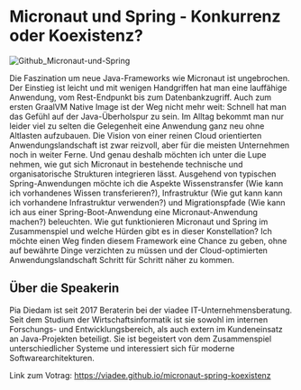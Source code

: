 # Micronaut und Spring - Konkurrenz oder Koexistenz?

![Github_Micronaut-und-Spring](https://user-images.githubusercontent.com/5110684/111145778-ef31d900-8588-11eb-8ffc-a73e4fc5844f.jpg)

Die Faszination um neue Java-Frameworks wie Micronaut ist ungebrochen. Der Einstieg ist leicht und mit wenigen Handgriffen hat man eine lauffähige Anwendung, vom Rest-Endpunkt bis zum Datenbankzugriff. Auch zum ersten GraalVM Native Image ist der Weg nicht mehr weit: Schnell hat man das Gefühl auf der Java-Überholspur zu sein. Im Alltag bekommt man nur leider viel zu selten die Gelegenheit eine Anwendung ganz neu ohne Altlasten aufzubauen. Die Vision von einer reinen Cloud orientierten Anwendungslandschaft ist zwar reizvoll, aber für die meisten Unternehmen noch in weiter Ferne. Und genau deshalb möchten ich unter die Lupe nehmen, wie gut sich Micronaut in bestehende technische und organisatorische Strukturen integrieren lässt. Ausgehend von typischen Spring-Anwendungen möchte ich die Aspekte Wissenstransfer (Wie kann ich vorhandenes Wissen transferieren?), Infrastruktur (Wie gut kann kann ich vorhandene Infrastruktur verwenden?) und Migrationspfade (Wie kann ich aus einer Spring-Boot-Anwendung eine Micronaut-Anwendung machen?) beleuchten. Wie gut funktionieren Micronaut und Spring im Zusammenspiel und welche Hürden gibt es in dieser Konstellation? Ich möchte einen Weg finden diesem Framework eine Chance zu geben, ohne auf bewährte Dinge verzichten zu müssen und der Cloud-optimierten Anwendungslandschaft Schritt für Schritt näher zu kommen.

## Über die Speakerin
Pia Diedam ist seit 2017 Beraterin bei der viadee IT-Unternehmensberatung. Seit dem Studium der Wirtschaftsinformatik ist sie sowohl im internen Forschungs- und Entwicklungsbereich, als auch extern im Kundeneinsatz an Java-Projekten beteiligt. Sie ist begeistert von dem Zusammenspiel unterschiedlicher Systeme und interessiert sich für moderne Softwarearchitekturen.

Link zum Votrag: https://viadee.github.io/micronaut-spring-koexistenz
